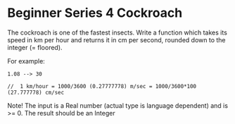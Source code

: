 # Beginner Series 4 Cockroach

The cockroach is one of the fastest insects. Write a function which takes its speed in km per hour and returns it in cm per second, rounded down to the integer (= floored).

For example:

```
1.08 --> 30

//  1 km/hour = 1000/3600 (0.27777778) m/sec = 1000/3600*100 (27.777778) cm/sec
```

Note! The input is a Real number (actual type is language dependent) and is >= 0. The result should be an Integer
